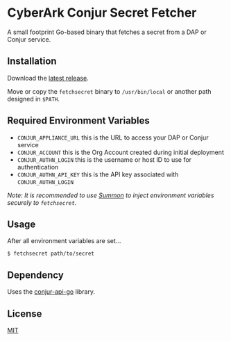 # CyberArk Conjur Secret Fetcher

A small footprint Go-based binary that fetches a secret from a DAP or Conjur service.

## Installation

Download the [latest release](https://github.com/infamousjoeg/go-secret-fetcher/releases).

Move or copy the `fetchsecret` binary to `/usr/bin/local` or another path designed in `$PATH`.

## Required Environment Variables

* `CONJUR_APPLIANCE_URL` this is the URL to access your DAP or Conjur service
* `CONJUR_ACCOUNT` this is the Org Account created during initial deployment
* `CONJUR_AUTHN_LOGIN` this is the username or host ID to use for authentication
* `CONJUR_AUTHN_API_KEY` this is the API key associated with `CONJUR_AUTHN_LOGIN`

_Note: It is recommended to use [Summon](https://cyberark.github.io/summon) to inject environment variables securely to `fetchsecret`._

## Usage

After all environment variables are set...

`$ fetchsecret path/to/secret`

## Dependency

Uses the [conjur-api-go](https://github.com/cyberark/conjur-api-go) library.

## License

[MIT](LICENSE)